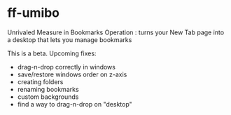 # ff-umibo
Unrivaled Measure in Bookmarks Operation : turns your New Tab page into a desktop that lets you manage bookmarks

This is a beta. Upcoming fixes:
- drag-n-drop correctly in windows
- save/restore windows order on z-axis
- creating folders
- renaming bookmarks
- custom backgrounds
- find a way to drag-n-drop on "desktop"